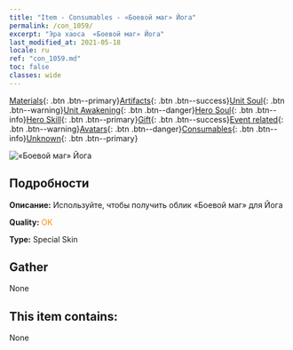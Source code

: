 ```yaml
---
title: "Item - Consumables - «Боевой маг» Йога"
permalink: /con_1059/
excerpt: "Эра хаоса  «Боевой маг» Йога"
last_modified_at: 2021-05-18
locale: ru
ref: "con_1059.md"
toc: false
classes: wide
---
```

 [Materials](/ItemsRU/){: .btn .btn--primary}[Artifacts](/ItemsRU/Artifacts/){: .btn .btn--success}[Unit Soul](/ItemsRU/UnitSoul/){: .btn .btn--warning}[Unit Awakening](/ItemsRU/UnitAwakening/){: .btn .btn--danger}[Hero Soul](/ItemsRU/HeroSoul/){: .btn .btn--info}[Hero Skill](/ItemsRU/HeroSkill/){: .btn .btn--primary}[Gift](/ItemsRU/Gift/){: .btn .btn--success}[Event related](/ItemsRU/Events/){: .btn .btn--warning}[Avatars](/ItemsRU/Avatars/){: .btn .btn--danger}[Consumables](/ItemsRU/Consumables/){: .btn .btn--info}[Unknown](/ItemsRU/Unknown/){: .btn .btn--primary}

 ![«Боевой маг» Йога](/images/h/h_Yog3.jpg)

## Подробности
 **Описание:** Используйте, чтобы получить облик «Боевой маг» для Йога

 **Quality:** <span style="color: #FF8C00">OK</span>

 **Type:** Special Skin

## Gather

  None

## This item contains:

  None

